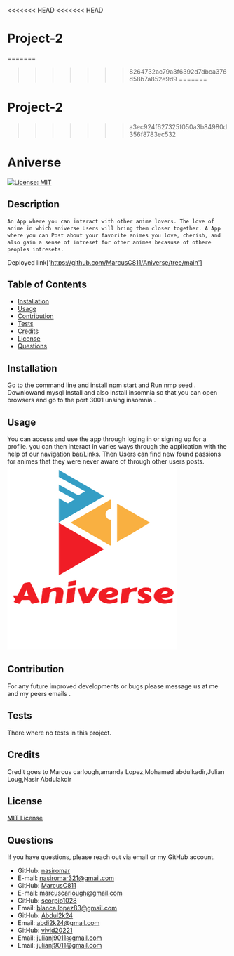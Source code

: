 <<<<<<< HEAD
<<<<<<< HEAD
# Project-2
=======
>>>>>>> 8264732ac79a3f6392d7dbca376d58b7a852e9d9
=======
# Project-2
>>>>>>> a3ec924f627325f050a3b84980d356f8783ec532
# Aniverse  
 [![License: MIT](https://img.shields.io/badge/License-MIT-yellow.svg)](https://opensource.org/licenses/MIT)  
## Description
    An App where you can interact with other anime lovers. The love of anime in which aniverse Users will bring them closer together. A App where you can Post about your favorite animes you love, cherish, and also gain a sense of intreset for other animes becasuse of othere peoples intresets.
Deployed link['https://github.com/MarcusC811/Aniverse/tree/main']
## Table of Contents
* [Installation](#installation)
* [Usage](#usage)
* [Contribution](#contribution)
* [Tests](#tests)
* [Credits](#credits)
* [License](#license)
* [Questions](#questions)
## Installation
Go to the command line and install npm start and Run nmp seed . Downlowand mysql Install and also install insomnia so that you can open browsers and go to the port 3001 unsing insomnia .
 ## Usage
You can access and use the app through loging in or signing up for a profile. you can then interact in varies ways through the application with the help of our navigation bar/Links. Then Users can find new found passions for animes that they were never aware of through other users posts.
![Project Screenshot](./public/assets/image/anime.jpg)
## Contribution
For any future improved developments or bugs please message us at me and my peers emails .
## Tests
There where no tests in this project. 
## Credits
Credit goes to Marcus carlough,amanda Lopez,Mohamed abdulkadir,Julian Loug,Nasir Abdulakdir
## License
[MIT License](https://choosealicense.com/licenses/mit/)

## Questions
If you have questions, please reach out via email or my GitHub account.
* GitHub: [nasiromar](https://github.com/nasiromar)
* E-mail: [nasiromar321@gmail.com](mailto:nasiromar321@gmail.com)
* GitHub: [MarcusC811](https://github.com/MarcusC811)
* E-mail: [marcuscarlough@gmail.com](mailto:marcuscarlough@gmail.com)
* GitHub: [scorpio1028](https://github.com/scorpio1028)
* Email:  [blanca.lopez83@gmail.com](mailto:blanca.lopez83@gmail.com)
* GitHub: [Abdul2k24](https://github.com/abdi2k24@gmail.com)
* Email:  [abdi2k24@gmail.com](mailto:abdi2k24@gmail.com)
* GitHub: [vivid20221](https://github.com/vivid20221) 
* Email:  [julianj9011@gmail.com](mailto:julianj9011@gmail.com)
* Email:  [julianj9011@gmail.com](mailto:julianj9011@gmail.com)

